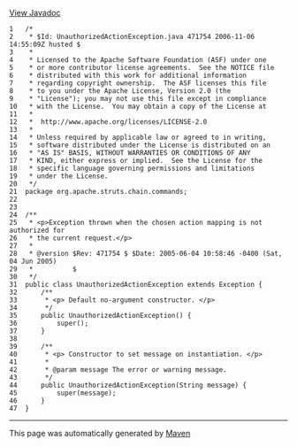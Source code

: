 [View Javadoc](../../../../../../apidocs/org/apache/struts/chain/commands/UnauthorizedActionException.html.md)


    1   /*
    2    * $Id: UnauthorizedActionException.java 471754 2006-11-06 14:55:09Z husted $
    3    *
    4    * Licensed to the Apache Software Foundation (ASF) under one
    5    * or more contributor license agreements.  See the NOTICE file
    6    * distributed with this work for additional information
    7    * regarding copyright ownership.  The ASF licenses this file
    8    * to you under the Apache License, Version 2.0 (the
    9    * "License"); you may not use this file except in compliance
    10   * with the License.  You may obtain a copy of the License at
    11   *
    12   *  http://www.apache.org/licenses/LICENSE-2.0
    13   *
    14   * Unless required by applicable law or agreed to in writing,
    15   * software distributed under the License is distributed on an
    16   * "AS IS" BASIS, WITHOUT WARRANTIES OR CONDITIONS OF ANY
    17   * KIND, either express or implied.  See the License for the
    18   * specific language governing permissions and limitations
    19   * under the License.
    20   */
    21  package org.apache.struts.chain.commands;
    22  
    23  
    24  /**
    25   * <p>Exception thrown when the chosen action mapping is not authorized for
    26   * the current request.</p>
    27   *
    28   * @version $Rev: 471754 $ $Date: 2005-06-04 10:58:46 -0400 (Sat, 04 Jun 2005)
    29   *          $
    30   */
    31  public class UnauthorizedActionException extends Exception {
    32      /**
    33       * <p> Default no-argument constructor. </p>
    34       */
    35      public UnauthorizedActionException() {
    36          super();
    37      }
    38  
    39      /**
    40       * <p> Constructor to set message on instantiation. </p>
    41       *
    42       * @param message The error or warning message.
    43       */
    44      public UnauthorizedActionException(String message) {
    45          super(message);
    46      }
    47  }

------------------------------------------------------------------------

This page was automatically generated by [Maven](http://maven.apache.org/)
